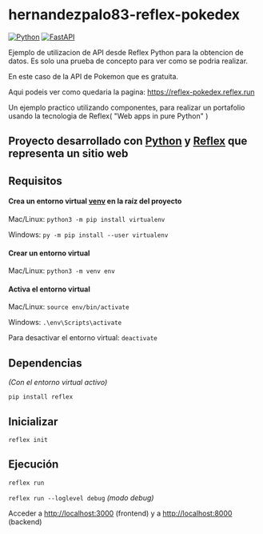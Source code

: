 # hernandezpalo83-reflex-pokedex

[![Python](https://img.shields.io/badge/Python-3.11+-yellow?style=for-the-badge&logo=python&logoColor=white&labelColor=101010)](https://python.org)
[![FastAPI](https://img.shields.io/badge/Reflex-0.2.8+-5646ED?style=for-the-badge&logo=reflex&logoColor=white&labelColor=101010)](https://fastapi.tiangolo.com)


Ejemplo de utilizacion de API desde Reflex Python para la obtencion de datos. Es solo una prueba de concepto para ver como se podria realizar.

En este caso de la API de Pokemon que es gratuita.

Aqui podeis ver como quedaria la pagina:
https://reflex-pokedex.reflex.run 



Un ejemplo practico utilizando componentes, para realizar un portafolio usando la tecnologia de Reflex( "Web apps in pure Python" ) 



## Proyecto desarrollado con [Python](https://www.python.org/) y [Reflex](https://reflex.dev/) que representa un sitio web

## Requisitos

#### Crea un entorno virtual [venv](https://packaging.python.org/en/latest/guides/installing-using-pip-and-virtual-environments/) en la raíz del proyecto
Mac/Linux: `python3 -m pip install virtualenv`

Windows: `py -m pip install --user virtualenv`

#### Crear un entorno virtual
Mac/Linux: `python3 -m venv env`


#### Activa el entorno virtual 
Mac/Linux: `source env/bin/activate`

Windows: `.\env\Scripts\activate`

Para desactivar el entorno virtual: `deactivate`

## Dependencias
*(Con el entorno virtual activo)*

`pip install reflex`

## Inicializar
`reflex init`

## Ejecución
`reflex run`

`reflex run --loglevel debug` *(modo debug)*

Acceder a [http://localhost:3000](http://localhost:3000) (frontend) y a [http://localhost:8000](http://localhost:8000) (backend)
